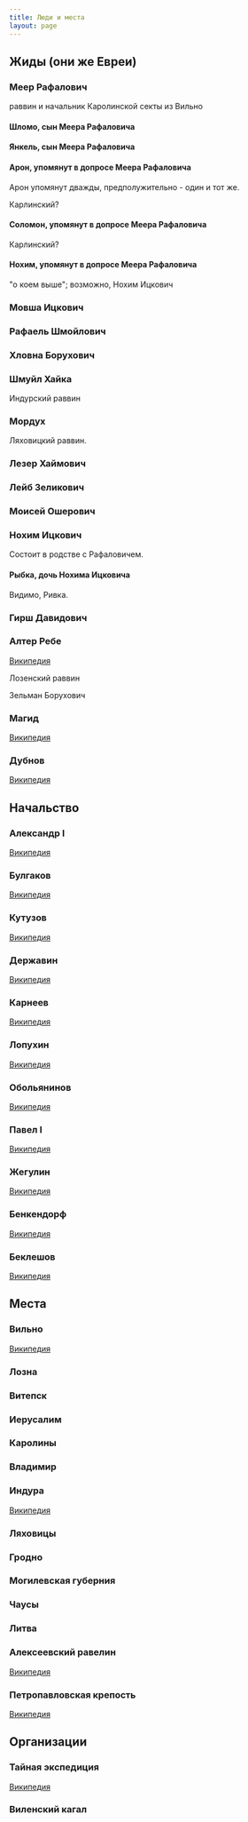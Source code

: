 ```yaml
---
title: Люди и места
layout: page
---
```


## Жиды (они же Евреи) ##

<a name="Меер Рафалович"></a>
### Меер Рафалович ###
раввин и начальник Каролинской секты из Вильно

<a name="Меер Рафалович - Шломо"></a>
#### Шломо, сын Меера Рафаловича ####

<a name="Меер Рафалович - Янкель"></a>
#### Янкель, сын Меера Рафаловича ####

<a name="Меер Рафалович - Арон"></a>
#### Арон, упомянут в допросе  Меера Рафаловича ####

Арон упомянут дважды, предполужительно - один и тот же.

Карлинский?

<a name="Меер Рафалович - Соломон"></a>
#### Соломон, упомянут в допросе  Меера Рафаловича ####

Карлинский?

<a name="Меер Рафалович - Нохим"></a>
#### Нохим, упомянут в допросе  Меера Рафаловича ####
"o коем выше"; возможно, Нохим Ицкович

<a name="Мовша Ицкович"></a>
### Мовша Ицкович ###

<a name="Рафаель Шмойлович"></a>
### Рафаель Шмойлович ###

<a name="Хловна Борухович"></a>
### Хловна Борухович ###

<a name="Шмуйл Хайкa"></a>
### Шмуйл Хайкa ###
Индурский раввин

<a name="Мордух"></a>
### Мордух ###
Ляховицкий раввин.

<a name="Лезер Хаймович"></a>
### Лезер Хаймович ###

<a name="Лейб Зеликович"></a>
### Лейб Зеликович ###

<a name="Моисей Ошерович"></a>
### Моисей Ошерович ###

<a name="Нохим Ицкович"></a>
### Нохим Ицкович ###
Состоит в родстве с Рафаловичем.

<a name="Нохим Ицкович - Рыбка"></a>
#### Рыбка, дочь Нохима Ицковича ####
Видимо, Ривка.


<a name="Гирш Давидович"></a>
### Гирш Давидович ###



<a name="alter-rebbe"></a>
### Алтер Ребе ###
[Википедия](https://ru.wikipedia.org/wiki/Алтер_Ребе)

Лозенский раввин

Зельман Борухович

<a name="maggid"></a>
### Магид ###
[Википедия](https://ru.wikipedia.org/wiki/Дов-Бер_из_Межерича)

<a name="dubnov"></a>
### Дубнов ###
[Википедия](https://ru.wikipedia.org/wiki/Дубнов,_Семён_Маркович)


## Начальство ##

<a name="alexander1"></a>
### Александр I ###
[Википедия](https://ru.wikipedia.org/wiki/Александр_I)

<a name="bulgakov"></a>
### Булгаков ###
[Википедия](https://ru.wikipedia.org/wiki/Булгаков,_Яков_Иванович)

<a name="kutuzov"></a>
### Кутузов ###
[Википедия](https://ru.wikipedia.org/wiki/Кутузов,_Михаил_Илларионович)

<a name="derzhavin"></a>
### Державин ###
[Википедия](https://ru.wikipedia.org/wiki/Державин,_Гавриил_Романович)

<a name="karneev"></a>
### Карнеев ###
[Википедия](https://ru.wikipedia.org/wiki/Карнеев,_Егор_Васильевич)

<a name="lopuchin"></a>
### Лопухин ###
[Википедия](https://ru.wikipedia.org/wiki/Лопухин,_Пётр_Васильевич)

<a name="obolyaninov"></a>
### Обольянинов ###
[Википедия](https://ru.wikipedia.org/wiki/Обольянинов,_Пётр_Хрисанфович)

<a name="pavel1"></a>
### Павел I ###
[Википедия](https://ru.wikipedia.org/wiki/Павел_I)

<a name="jegulin"></a>
### Жегулин ###
[Википедия](https://ru.wikipedia.org/wiki/Жегулин,_Семён_Семёнович)

<a name="benkendorf"></a>
### Бенкендорф ###
[Википедия](https://ru.wikipedia.org/wiki/Бенкендорф,_Христофор_Иванович)

<a name="bekleshov"></a>
### Беклешов ###
[Википедия](https://ru.wikipedia.org/wiki/Беклешов,_Александр_Андреевич)




## Места ##

<a name="wilno"></a>
### Вильно ###
[Википедия](https://ru.wikipedia.org/wiki/Вильнюс)

<a name="lozna"></a>
### Лозна ###

<a name="witebsk"></a>
### Витепск ###

<a name="Иерусалим"></a>
### Иерусалим ###

<a name="Каролины"></a>
### Каролины ###

<a name="Владимир"></a>
### Владимир ###

<a name="Индура"></a>
### Индура ###
[Википедия](https://ru.wikipedia.org/wiki/Индура)

<a name="Ляховицы"></a>
### Ляховицы ###

<a name="Гродно"></a>
### Гродно ###

<a name="Могилевская губерния"></a>
### Могилевская губерния ###

<a name="Чаусы"></a>
### Чаусы ###

<a name="Литва"></a>
### Литва ###


<a name="ravelin"></a>
### Алексеевский равелин ###
[Википедия](https://ru.wikipedia.org/wiki/Алексеевский_равелин)

<a name="petropavlovskaya"></a>
### Петропавловская крепость ###
[Википедия](https://ru.wikipedia.org/wiki/Петропавловская_крепость)



## Организации ##

<a name="secret-expedition"></a>
### Тайная экспедиция ###
[Википедия](https://ru.wikipedia.org/wiki/Тайная_канцелярия)

<a name="виленский кагал"></a>
### Виленский кагал ###

